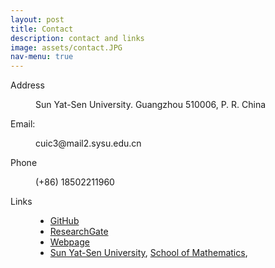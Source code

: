 ```yaml
---
layout: post
title: Contact
description: contact and links
image: assets/contact.JPG
nav-menu: true
---
```


<dl>
	<dt>Address</dt>
	<dd>
		<p>Sun Yat-Sen University. Guangzhou 510006, P. R. China</p>
	</dd>
	<dt>Email:</dt>
	<dd>
		<p>cuic3@mail2.sysu.edu.cn</p>
	</dd>
	<dt>Phone</dt>
	<dd>
		<p>(+86) 18502211960</p>
	</dd>
  <dt>Links</dt>
	<dd>
		<ul class="alt">
			<li><a href="https://github.com/CuiCu-618">GitHub</a></li>
			<li><a href="https://www.researchgate.net/profile/Cu_Cui">ResearchGate</a></li>
			<li><a href="https://cuicu-618.github.io/homepage/">Webpage</a></li>
      <li><a href="http://www.sysu.edu.cn/cn/index.htm">Sun Yat-Sen University</a>, <a href="http://math.sysu.edu.cn">School of Mathematics</a>,</li>
		</ul>
	</dd>
</dl>
